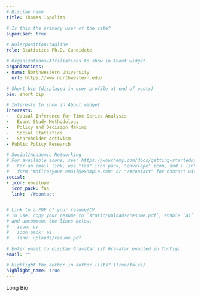```yaml
---
# Display name
title: Thomas Ippolito

# Is this the primary user of the site?
superuser: true

# Role/position/tagline
role: Statistics Ph.D. Candidate

# Organizations/Affiliations to show in About widget
organizations:
- name: Northwestern University
  url: https://www.northwestern.edu/

# Short bio (displayed in user profile at end of posts)
bio: short bip

# Interests to show in About widget
interests:
-	Causal Inference for Time Series Analysis
-	Event Study Methodology
-	Policy and Decision Making
-	Social Statistics
-	Shareholder Activism
- Public Policy Research

# Social/Academic Networking
# For available icons, see: https://wowchemy.com/docs/getting-started/page-builder/#icons
#   For an email link, use "fas" icon pack, "envelope" icon, and a link in the
#   form "mailto:your-email@example.com" or "/#contact" for contact widget.
social:
- icon: envelope
  icon_pack: fas
  link: '/#contact'


# Link to a PDF of your resume/CV.
# To use: copy your resume to `static/uploads/resume.pdf`, enable `ai` icons in `params.toml`, 
# and uncomment the lines below.
# - icon: cv
#   icon_pack: ai
#   link: uploads/resume.pdf

# Enter email to display Gravatar (if Gravatar enabled in Config)
email: ""

# Highlight the author in author lists? (true/false)
highlight_name: true
---
```


Long Bio


